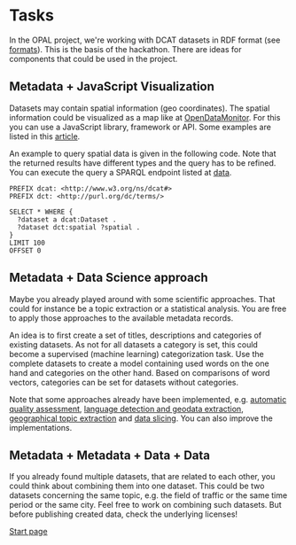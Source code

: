 # Tasks

In the OPAL project, we're working with DCAT datasets in RDF format (see [formats](formats.md)).
This is the basis of the hackathon.
There are ideas for components that could be used in the project.

## Metadata + JavaScript Visualization

Datasets may contain spatial information (geo coordinates).
The spatial information could be visualized as a map like at [OpenDataMonitor](https://opendatamonitor.eu/).
For this you can use a JavaScript library, framework or API. Some examples are listed in this [article](https://geoawesomeness.com/top-19-online-geovisualization-tools-apis-libraries-beautiful-maps/).

An example to query spatial data is given in the following code.
Note that the returned results have different types and the query has to be refined.
You can execute the query a SPARQL endpoint listed at [data](data.md).

```SPARQL
PREFIX dcat: <http://www.w3.org/ns/dcat#>
PREFIX dct: <http://purl.org/dc/terms/>

SELECT * WHERE {
  ?dataset a dcat:Dataset .
  ?dataset dct:spatial ?spatial .
}
LIMIT 100
OFFSET 0
```

## Metadata + Data Science approach

Maybe you already played around with some scientific approaches.
That could for instance be a topic extraction or a statistical analysis.
You are free to apply those approaches to the available metadata records.

An idea is to first create a set of titles, descriptions and categories of existing datasets.
As not for all datasets a category is set, this could become a supervised (machine learning) categorization task.
Use the complete datasets to create a model containing used words on the one hand and categories on the other hand.
Based on comparisons of word vectors, categories can be set for datasets without categories.

Note that some approaches already have been implemented, e.g.
[automatic quality assessment](https://github.com/projekt-opal/civet),
[language detection and geodata extraction](https://github.com/projekt-opal/metadata-refinement),
[geographical topic extraction](https://github.com/projekt-opal/Topic-Extraction) and
[data slicing](https://github.com/projekt-opal/ElasticTriples).
You can also improve the implementations.

## Metadata + Metadata + Data + Data

If you already found multiple datasets, that are related to each other, you could think about combining them into one dataset.
This could be two datasets concerning the same topic, e.g. the field of traffic or the same time period or the same city.
Feel free to work on combining such datasets.
But before publishing created data, check the underlying licenses!

[Start page](index.md)

